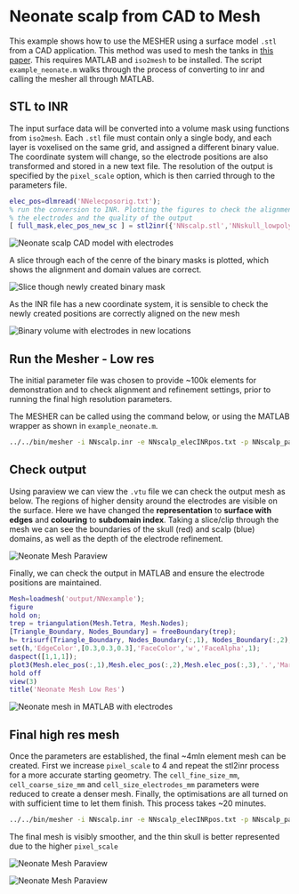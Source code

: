 # Neonate scalp from CAD to Mesh

This example shows how to use the MESHER using a surface model `.stl` from a CAD application. This method was used to mesh the tanks in [this paper](https://doi.org/10.1088/1361-6579/aa6586). This requires MATLAB and `iso2mesh` to be installed. The script `example_neonate.m` walks through the process of converting to inr and calling the mesher all through MATLAB.

## STL to INR

The input surface data will be converted into a volume mask using functions from `iso2mesh`. Each `.stl` file must contain only a single body, and each layer is voxelised on the same grid, and assigned a different binary value. The coordinate system will change, so the electrode positions are also transformed and stored in a new text file. The resolution of the output is specified by the `pixel_scale` option, which is then carried through to the parameters file.

```matlab
elec_pos=dlmread('NNelecposorig.txt');
% run the conversion to INR. Plotting the figures to check the alignment of
% the electrodes and the quality of the output
[ full_mask,elec_pos_new_sc ] = stl2inr({'NNscalp.stl','NNskull_lowpoly.stl'},pixel_scale,elec_pos );
```

![Neonate scalp CAD model with electrodes](figures/NN_stl.png)

A slice through each of the cenre of the binary masks is plotted, which shows the alignment and domain values are correct.  

![Slice though newly created binary mask](figures/NN_slice.png)

As the INR file has a new coordinate system, it is sensible to check the newly created positions are correctly aligned on the new mesh

![Binary volume with electrodes in new locations](figures/NN_bin.png)

## Run the Mesher - Low res

The initial parameter file was chosen to provide ~100k elements for demonstration and to check alignment and refinement settings, prior to running the final high resolution parameters.

The MESHER can be called using the command below, or using the MATLAB wrapper as shown in `example_neonate.m`.

```bash
../../bin/mesher -i NNscalp.inr -e NNscalp_elecINRpos.txt -p NNscalp_param.txt -d output/ -o NNexample
```

## Check output

Using paraview we can view the `.vtu` file we can check the output mesh as below. The regions of higher density around the electrodes are visible on the surface. Here we have changed the **representation** to **surface with edges** and **colouring** to **subdomain index**.  Taking a slice/clip through the mesh we can see the boundaries of the skull (red) and scalp (blue) domains, as well as the depth of the electrode refinement.

![Neonate Mesh Paraview](figures/NN_PV.png)

Finally, we can check the output in MATLAB and ensure the electrode positions are maintained.

```matlab
Mesh=loadmesh('output/NNexample');
figure
hold on;
trep = triangulation(Mesh.Tetra, Mesh.Nodes);
[Triangle_Boundary, Nodes_Boundary] = freeBoundary(trep);
h= trisurf(Triangle_Boundary, Nodes_Boundary(:,1), Nodes_Boundary(:,2), Nodes_Boundary(:,3));
set(h,'EdgeColor',[0.3,0.3,0.3],'FaceColor','w','FaceAlpha',1);
daspect([1,1,1]);
plot3(Mesh.elec_pos(:,1),Mesh.elec_pos(:,2),Mesh.elec_pos(:,3),'.','Markersize',40);
hold off
view(3)
title('Neonate Mesh Low Res')
```

![Neonate mesh in MATLAB with electrodes](figures/NN_LowRes.png)

## Final high res mesh

Once the parameters are established, the final ~4mln element mesh can be created. First we increase `pixel_scale` to 4 and repeat the stl2inr process for a more accurate starting geometry. The `cell_fine_size_mm`, `cell_coarse_size_mm` and `cell_size_electrodes_mm` parameters were reduced to create a denser mesh. Finally, the optimisations are all turned on with sufficient time to let them finish. This process takes ~20 minutes.

```bash
../../bin/mesher -i NNscalp.inr -e NNscalp_elecINRpos.txt -p NNscalp_param_HR.txt -d output_HR/ -o NNexampleHighRes
```

The final mesh is visibly smoother, and the thin skull is better represented due to the higher `pixel_scale`

![Neonate Mesh Paraview](figures/NN_HR_PV.png)

![Neonate Mesh Paraview](figures/NN_HR_PV_Slice.png)
